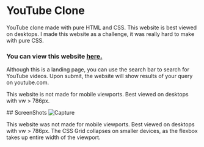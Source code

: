 # YouTube Clone
YouTube clone made with pure HTML and CSS. This website is best viewed on desktops.
I made this website as a challenge, it was really hard to make with pure CSS.

<h3> You can view this website <a href="http://www.ytcloneproject.study">here.</a></h3>


Although this is a landing page, you can use the search bar to search for YouTube videos. Upon submit, the website will show results of your query on youtube.com.
<p> This website is not made for mobile viewports. Best viewed on desktops with vw > 786px. </p>
## ScreenShots
<img src="https://i.ibb.co/59cjzbx/Capture.png" alt="Capture" border="0">


<p> This website was not made for mobile viewports. Best viewed on desktops with vw > 786px. The CSS Grid collapses on smaller devices, as the flexbox takes up entire width of the viewport.</p>
